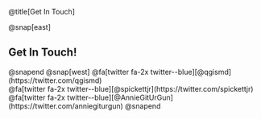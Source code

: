 @title[Get In Touch]

@snap[east]
<h2>Get In Touch!</h2>
@snapend
@snap[west]
@fa[twitter fa-2x twitter--blue][@qgismd](https://twitter.com/qgismd)<br>
@fa[twitter fa-2x twitter--blue][@spickettjr](https://twitter.com/spickettjr)<br>
@fa[twitter fa-2x twitter--blue][@AnnieGitUrGun](https://twitter.com/anniegiturgun)
@snapend